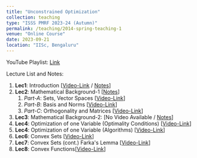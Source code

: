 ```yaml
---
title: "Unconstrained Optimization"
collection: teaching
type: "ISSS PMRF 2023-24 (Autumn)"
permalink: /teaching/2014-spring-teaching-1
venue: "Online Course"
date: 2023-09-21
location: "IISc, Bengaluru"
---
```


YouTube Playlist: [Link](https://www.youtube.com/playlist?list=PL5HnE_lHbcoiBOY5Mw5tCMbmRbocyd262)

Lecture List and Notes:

1. **Lec1**: Introduction [[Video-Link](https://www.youtube.com/watch?v=5z646CBvWtc) / [Notes]()]
2. **Lec2**: Mathematical Background-1 [[Notes]()]
    1. *Part-A*: Sets, Vector Spaces [[Video-Link](https://www.youtube.com/watch?v=bh3o41DUTp0&list=PL5HnE_lHbcoiBOY5Mw5tCMbmRbocyd262&index=3)]
    2. *Part-B*: Basis and Norms [[Video-Link](https://www.youtube.com/watch?v=_NZ3cYNQw-U&list=PL5HnE_lHbcoiBOY5Mw5tCMbmRbocyd262&index=3)]
    3. *Part-C*: Orthogonality and Matrices [[Video-Link](https://www.youtube.com/watch?v=2OMxpQRqXFQ&list=PL5HnE_lHbcoiBOY5Mw5tCMbmRbocyd262&index=4)]
3. **Lec3**: Mathematical Background-2: [No Video Available / [Notes]()]
4. **Lec4**: Optimization of one Variable (Optimality Conditions) [[Video-Link](https://www.youtube.com/watch?v=UlZ4c-r1m9c&list=PL5HnE_lHbcoiBOY5Mw5tCMbmRbocyd262&index=5)]
5. **Lec4**: Optimization of one Variable (Algorithms) [[Video-Link](https://www.youtube.com/watch?v=PD037_GX5y8)]
6. **Lec6**: Convex Sets [[Video-Link](https://www.youtube.com/watch?v=Ge01yIOf0nM)]
7. **Lec7**: Convex Sets (cont.) Farka's Lemma [[Video-Link](https://www.youtube.com/watch?v=F4lTC0njp9Y)]
8. **Lec8**: Convex Functions[[Video-Link](https://www.youtube.com/watch?v=3QCusrC9b88)]